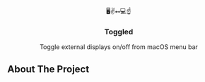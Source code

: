 <!-- PROJECT LOGO -->
<br />
<p align="center">
  🖥✌️⭤💻☝️

  <h3 align="center">Toggled</h3>

  <p align="center">
    Toggle external displays on/off from macOS menu bar
    <br />
  </p>
  </p>
  
  <!-- ABOUT THE PROJECT -->
## About The Project
